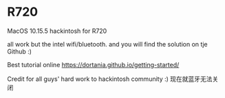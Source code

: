 # R720
MacOS 10.15.5 hackintosh for R720

all work but the intel wifi/bluetooth.
and you will find the solution on tje Github :)


Best tutorial online 
https://dortania.github.io/getting-started/

Credit for all guys' hard work to hackintosh community :)
现在就蓝牙无法关闭
